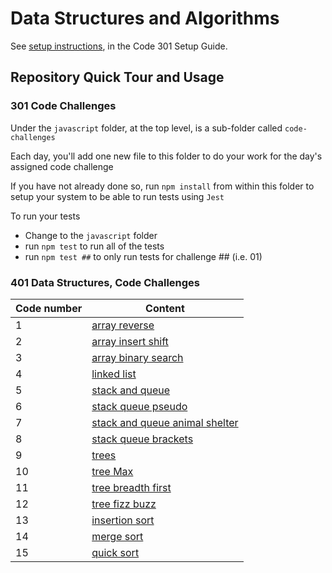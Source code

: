 # Data Structures and Algorithms

See [setup instructions](https://codefellows.github.io/setup-guide/code-301/3-code-challenges), in the Code 301 Setup Guide.

## Repository Quick Tour and Usage

### 301 Code Challenges

Under the `javascript` folder, at the top level, is a sub-folder called `code-challenges`

Each day, you'll add one new file to this folder to do your work for the day's assigned code challenge

If you have not already done so, run `npm install` from within this folder to setup your system to be able to run tests using `Jest`

To run your tests

- Change to the `javascript` folder
- run `npm test` to run all of the tests
- run `npm test ##` to only run tests for challenge ## (i.e. 01)

### 401 Data Structures, Code Challenges

|Code number |  Content |
| ------------ | -------------|
| 1  | [array reverse](./python/code_challenges/array-reverse/README.md)|
| 2  | [array insert shift](./python/code_challenges/array-insert-shift/README.md)|
| 3  | [array binary search](./python/code_challenges/array-binary-search/README.md)|
| 4  | [linked list](./python/code_challenges/linked_list/README.md)|
| 5  | [stack and queue](./python/code_challenges/stack_and_queue/README.md)|
| 6  | [stack queue pseudo](./python/code_challenges/stack_queue_pseudo/README.md)|
| 7  | [stack and queue animal shelter](./python/code_challenges/stack_queue_animal_shelter/README.md)|
| 8  | [stack queue brackets](./python/code_challenges/stack_queue_brackets/README.md)|
| 9  | [trees](./python/code_challenges/trees/README.md)|
| 10  | [tree Max](./python/code_challenges/trees/README_tree_max.md)|
| 11  | [tree breadth first](./python/code_challenges/trees/README_tree_breadth_first.md)|
| 12  | [tree fizz buzz](./python/code_challenges/trees/README_tree_fizz_buzz.md)|
| 13  | [insertion sort](./python/code_challenges/insertion_sort/BLOG.md)|
| 14  | [merge sort](./python/code_challenges/merge_sort/README.md)|
| 15  | [quick sort](./python/code_challenges/quick_sort/README.md)|

